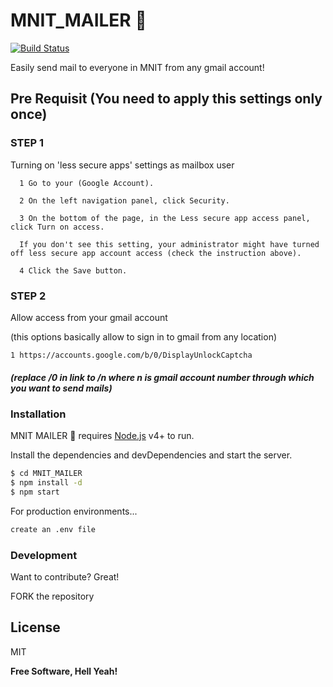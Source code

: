 # MNIT_MAILER 📧

[![Build Status](https://travis-ci.org/joemccann/dillinger.svg?branch=master)](https://murmuring-mesa-21077.herokuapp.com/)

Easily send mail to everyone in MNIT from any gmail account!

## Pre Requisit (You need to apply this settings only once)

### STEP 1

Turning on 'less secure apps' settings as mailbox user

      1 Go to your (Google Account).
      
      2 On the left navigation panel, click Security.
      
      3 On the bottom of the page, in the Less secure app access panel, click Turn on access.
      
      If you don't see this setting, your administrator might have turned off less secure app account access (check the instruction above).
      
      4 Click the Save button.
      
### STEP 2

Allow access from your gmail account 

(this options basically allow to sign in to gmail from any location)

    1 https://accounts.google.com/b/0/DisplayUnlockCaptcha 


##### (replace /0 in link to /n where n is gmail account number through which you want to send mails)


### Installation

MNIT MAILER 📧 requires [Node.js](https://nodejs.org/) v4+ to run.

Install the dependencies and devDependencies and start the server.

```sh
$ cd MNIT_MAILER
$ npm install -d
$ npm start
```

For production environments...

```sh
create an .env file
```
### Development

Want to contribute? Great!

FORK the repository 

License
----

MIT

**Free Software, Hell Yeah!**

[//]: # (These are reference links used in the body of this note and get stripped out when the markdown processor does its job. There is no need to format nicely because it shouldn't be seen. Thanks SO - http://stackoverflow.com/questions/4823468/store-comments-in-markdown-syntax)

   [node.js]: <http://nodejs.org>
   [express]: <http://expressjs.com>
   [Repository]:<https://github.com/fantasy-08/MNIT_MAILER>

